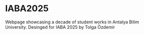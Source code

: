 # IABA2025
Webpage showcasing a decade of student works in Antalya Bilim University. Desinged for IABA 2025 by Tolga Özdemir
